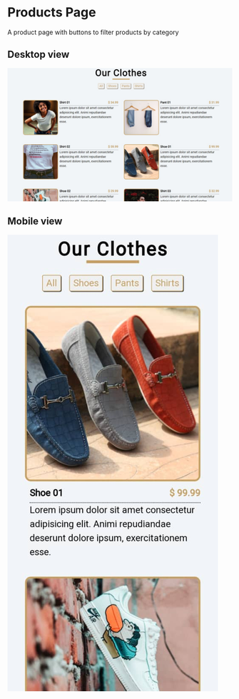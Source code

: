 # Products Page

A product page with buttons to filter products by category

## Desktop view

![Desktop view](./img/desktop.jpg)

## Mobile view

![Mobile view](./img/mobile.jpeg)
